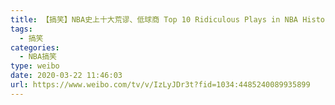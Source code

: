 ```yaml
---
title: 【搞笑】NBA史上十大荒谬、低球商 Top 10 Ridiculous Plays in NBA History
tags:
  - 搞笑
categories:
  - NBA搞笑
type: weibo
date: 2020-03-22 11:46:03
url: https://www.weibo.com/tv/v/IzLyJDr3t?fid=1034:4485240089935899
---
```


<!-- more -->